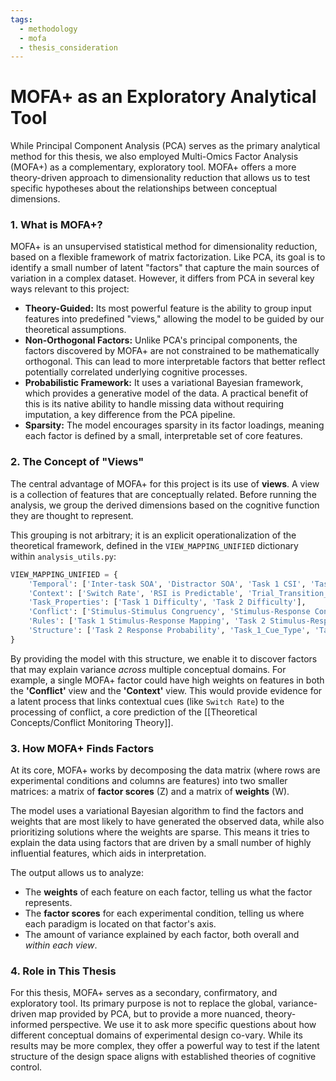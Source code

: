 ```yaml
---
tags:
  - methodology
  - mofa
  - thesis_consideration
---
```


# MOFA+ as an Exploratory Analytical Tool

While Principal Component Analysis (PCA) serves as the primary analytical method for this thesis, we also employed Multi-Omics Factor Analysis (MOFA+) as a complementary, exploratory tool. MOFA+ offers a more theory-driven approach to dimensionality reduction that allows us to test specific hypotheses about the relationships between conceptual dimensions.

### 1. What is MOFA+?

MOFA+ is an unsupervised statistical method for dimensionality reduction, based on a flexible framework of matrix factorization. Like PCA, its goal is to identify a small number of latent "factors" that capture the main sources of variation in a complex dataset. However, it differs from PCA in several key ways relevant to this project:

*   **Theory-Guided:** Its most powerful feature is the ability to group input features into predefined "views," allowing the model to be guided by our theoretical assumptions.
*   **Non-Orthogonal Factors:** Unlike PCA's principal components, the factors discovered by MOFA+ are not constrained to be mathematically orthogonal. This can lead to more interpretable factors that better reflect potentially correlated underlying cognitive processes.
*   **Probabilistic Framework:** It uses a variational Bayesian framework, which provides a generative model of the data. A practical benefit of this is its native ability to handle missing data without requiring imputation, a key difference from the PCA pipeline.
*   **Sparsity:** The model encourages sparsity in its factor loadings, meaning each factor is defined by a small, interpretable set of core features.

### 2. The Concept of "Views"

The central advantage of MOFA+ for this project is its use of **views**. A view is a collection of features that are conceptually related. Before running the analysis, we group the derived dimensions based on the cognitive function they are thought to represent.

This grouping is not arbitrary; it is an explicit operationalization of the theoretical framework, defined in the `VIEW_MAPPING_UNIFIED` dictionary within `analysis_utils.py`:

```python
VIEW_MAPPING_UNIFIED = {
    'Temporal': ['Inter-task SOA', 'Distractor SOA', 'Task 1 CSI', 'Task 2 CSI', 'RSI'],
    'Context': ['Switch Rate', 'RSI is Predictable', 'Trial_Transition_Type'],
    'Task_Properties': ['Task 1 Difficulty', 'Task 2 Difficulty'],
    'Conflict': ['Stimulus-Stimulus Congruency', 'Stimulus-Response Congruency'],
    'Rules': ['Task 1 Stimulus-Response Mapping', 'Task 2 Stimulus-Response Mapping', 'Response Set Overlap'],
    'Structure': ['Task 2 Response Probability', 'Task_1_Cue_Type', 'Task_2_Cue_Type', '...NA flags...']
}
```

By providing the model with this structure, we enable it to discover factors that may explain variance *across* multiple conceptual domains. For example, a single MOFA+ factor could have high weights on features in both the **'Conflict'** view and the **'Context'** view. This would provide evidence for a latent process that links contextual cues (like `Switch Rate`) to the processing of conflict, a core prediction of the [[Theoretical Concepts/Conflict Monitoring Theory]].

### 3. How MOFA+ Finds Factors

At its core, MOFA+ works by decomposing the data matrix (where rows are experimental conditions and columns are features) into two smaller matrices: a matrix of **factor scores** (Z) and a matrix of **weights** (W).

The model uses a variational Bayesian algorithm to find the factors and weights that are most likely to have generated the observed data, while also prioritizing solutions where the weights are sparse. This means it tries to explain the data using factors that are driven by a small number of highly influential features, which aids in interpretation.

The output allows us to analyze:
*   The **weights** of each feature on each factor, telling us what the factor represents.
*   The **factor scores** for each experimental condition, telling us where each paradigm is located on that factor's axis.
*   The amount of variance explained by each factor, both overall and *within each view*.

### 4. Role in This Thesis

For this thesis, MOFA+ serves as a secondary, confirmatory, and exploratory tool. Its primary purpose is not to replace the global, variance-driven map provided by PCA, but to provide a more nuanced, theory-informed perspective. We use it to ask more specific questions about how different conceptual domains of experimental design co-vary. While its results may be more complex, they offer a powerful way to test if the latent structure of the design space aligns with established theories of cognitive control.
